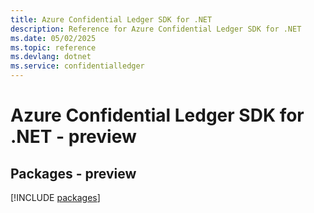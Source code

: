 ```yaml
---
title: Azure Confidential Ledger SDK for .NET
description: Reference for Azure Confidential Ledger SDK for .NET
ms.date: 05/02/2025
ms.topic: reference
ms.devlang: dotnet
ms.service: confidentialledger
---
```

# Azure Confidential Ledger SDK for .NET - preview
## Packages - preview
[!INCLUDE [packages](confidential-ledger-index.md)]